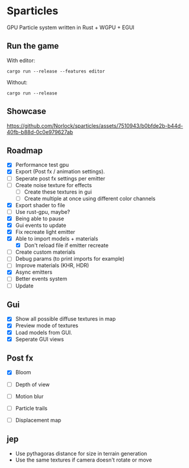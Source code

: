 # Sparticles
GPU Particle system written in Rust + WGPU + EGUI

## Run the game 
With editor:
```shell
cargo run --release --features editor
```

Without:
```shell
cargo run --release
```

## Showcase

https://github.com/Norlock/sparticles/assets/7510943/b0bfde2b-b44d-40fb-b88d-0c0e979627ab

## Roadmap
- [x] Performance test gpu
- [x] Export (Post fx / animation settings).
- [ ] Seperate post fx settings per emitter
- [ ] Create noise texture for effects
  - [ ] Create these textures in gui
  - [ ] Create multiple at once using different color channels
- [x] Export shader to file
- [ ] Use rust-gpu, maybe?
- [x] Being able to pause
- [x] Gui events to update
- [x] Fix recreate light emitter
- [x] Able to import models + materials
  - [x] Don't reload file if emitter recreate
- [ ] Create custom materials
- [ ] Debug params (to print imports for example)
- [ ] Improve materials (KHR, HDR)
- [x] Async emitters
- [ ] Better events system
- [ ] Update

## Gui
- [x] Show all possible diffuse textures in map
- [x] Preview mode of textures
- [x] Load models from GUI.
- [x] Seperate GUI views

## Post fx
- [x] Bloom
- [ ] Depth of view
- [ ] Motion blur
- [ ] Particle trails
- [ ] Displacement map



## jep
- Use pythagoras distance for size in terrain generation
- Use the same textures if camera doesn't rotate or move
